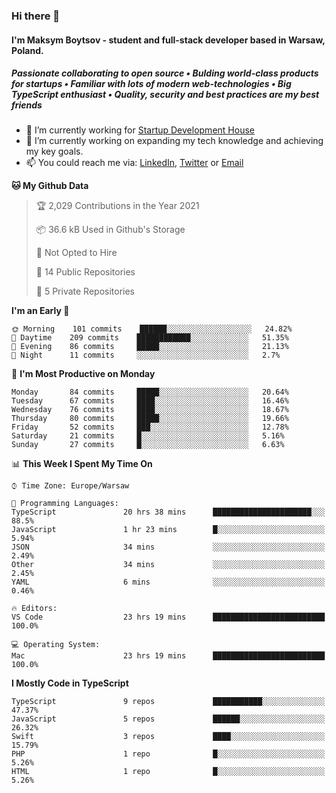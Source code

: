 ### Hi there 👋
#### I'm Maksym Boytsov - student and full-stack developer based in Warsaw, Poland.

##### Passionate collaborating to open source • Bulding world-class products for startups • Familiar with lots of modern web-technologies • Big TypeScript enthusiast • Quality, security and best practices are my best friends

- 💼 I’m currently working for [Startup Development House](https://start-up.house/en)
- 🔭 I’m currently working on expanding my tech knowledge and achieving my key goals.
- 📫 You could reach me via: [LinkedIn](https://www.linkedin.com/in/maksym-boytsov/), [Twitter](https://twitter.com/maksymboytsov) or [Email](mailto:maksym.boytsov@gmail.com?subject=[GitHub])

<!--START_SECTION:waka-->
**🐱 My Github Data** 

> 🏆 2,029 Contributions in the Year 2021
 > 
> 📦 36.6 kB Used in Github's Storage 
 > 
> 🚫 Not Opted to Hire
 > 
> 📜 14 Public Repositories 
 > 
> 🔑 5 Private Repositories  
 > 
**I'm an Early 🐤** 

```text
🌞 Morning    101 commits    ██████░░░░░░░░░░░░░░░░░░░   24.82% 
🌆 Daytime    209 commits    ████████████░░░░░░░░░░░░░   51.35% 
🌃 Evening    86 commits     █████░░░░░░░░░░░░░░░░░░░░   21.13% 
🌙 Night      11 commits     ░░░░░░░░░░░░░░░░░░░░░░░░░   2.7%

```
📅 **I'm Most Productive on Monday** 

```text
Monday       84 commits     █████░░░░░░░░░░░░░░░░░░░░   20.64% 
Tuesday      67 commits     ████░░░░░░░░░░░░░░░░░░░░░   16.46% 
Wednesday    76 commits     ████░░░░░░░░░░░░░░░░░░░░░   18.67% 
Thursday     80 commits     █████░░░░░░░░░░░░░░░░░░░░   19.66% 
Friday       52 commits     ███░░░░░░░░░░░░░░░░░░░░░░   12.78% 
Saturday     21 commits     █░░░░░░░░░░░░░░░░░░░░░░░░   5.16% 
Sunday       27 commits     █░░░░░░░░░░░░░░░░░░░░░░░░   6.63%

```


📊 **This Week I Spent My Time On** 

```text
⌚︎ Time Zone: Europe/Warsaw

💬 Programming Languages: 
TypeScript               20 hrs 38 mins      ██████████████████████░░░   88.5% 
JavaScript               1 hr 23 mins        █░░░░░░░░░░░░░░░░░░░░░░░░   5.94% 
JSON                     34 mins             ░░░░░░░░░░░░░░░░░░░░░░░░░   2.49% 
Other                    34 mins             ░░░░░░░░░░░░░░░░░░░░░░░░░   2.45% 
YAML                     6 mins              ░░░░░░░░░░░░░░░░░░░░░░░░░   0.46%

🔥 Editors: 
VS Code                  23 hrs 19 mins      █████████████████████████   100.0%

💻 Operating System: 
Mac                      23 hrs 19 mins      █████████████████████████   100.0%

```

**I Mostly Code in TypeScript** 

```text
TypeScript               9 repos             ███████████░░░░░░░░░░░░░░   47.37% 
JavaScript               5 repos             ██████░░░░░░░░░░░░░░░░░░░   26.32% 
Swift                    3 repos             ████░░░░░░░░░░░░░░░░░░░░░   15.79% 
PHP                      1 repo              █░░░░░░░░░░░░░░░░░░░░░░░░   5.26% 
HTML                     1 repo              █░░░░░░░░░░░░░░░░░░░░░░░░   5.26%

```



<!--END_SECTION:waka-->
